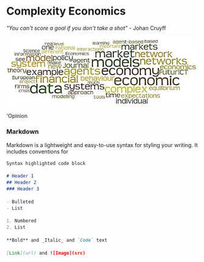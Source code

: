 # Complexity Economics

_"You can't score a goal if you don't take a shot"_ - Johan Cruyff

![Wordmap](websiteimages/wordmap.jpeg)

'Opinion

### Markdown

Markdown is a lightweight and easy-to-use syntax for styling your writing. It includes conventions for

```markdown
Syntax highlighted code block

# Header 1
## Header 2
### Header 3

- Bulleted
- List

1. Numbered
2. List

**Bold** and _Italic_ and `Code` text

[Link](url) and ![Image](src)
```

